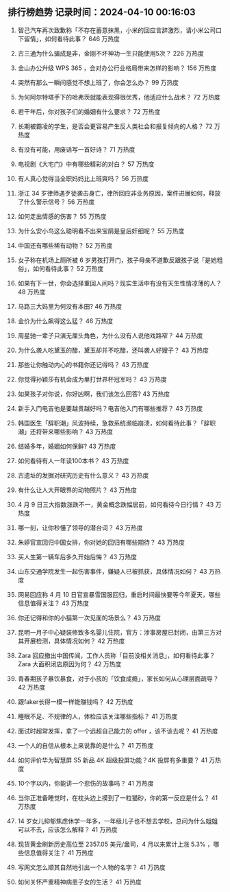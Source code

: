 
## 排行榜趋势 记录时间：2024-04-10 00:16:03
  
  1. 智己汽车再次致歉称「不存在蓄意抹黑，小米的回应言辞激烈，请小米公司口下留情」，如何看待此事？ 646 万热度
    
  2. 古三通为什么骗成是非，金刚不坏神功一生只能使用5次？ 226 万热度
    
  3. 金山办公升级 WPS 365 ，会对办公行业格局带来怎样的影响？ 156 万热度
    
  4. 突然有那么一瞬间感觉不想上班了，你会怎么办？ 99 万热度
    
  5. 为何阿尔特塔手下的哈弗茨就能表现得很优秀，他适应什么战术？ 72 万热度
    
  6. 若干年后，你对孩子们的婚姻有什么要求？ 72 万热度
    
  7. 长期被霸凌的学生，是否会更容易产生反人类社会和报复倾向的人格？ 72 万热度
    
  8. 有没有可能，用废话写一首好诗？ 71 万热度
    
  9. 电视剧《大宅门》中有哪些精彩的对白？ 57 万热度
    
  10. 有人真心觉得当全职妈妈比上班爽吗？ 56 万热度
    
  11. 浙江 34 岁律师遇歹徒袭击身亡，律所回应非业务原因，案件进展如何，释放了什么警示信号？ 56 万热度
    
  12. 如何走出情感的伤害？ 55 万热度
    
  13. 为什么安小鸟这么聪明看不出来宝鹃是皇后奸细呢？ 55 万热度
    
  14. 中国还有哪些稀有动物？ 52 万热度
    
  15. 女子称在机场上厕所被 6 岁男孩打开门，孩子母亲不道歉反跟孩子说「是她粗俗」，如何看待此事？ 52 万热度
    
  16. 如果有下一世，你会选择重回人间吗？现实生活中有没有天生性情凉薄的人？ 48 万热度
    
  17. 马路三大妈里为何没有本田? 46 万热度
    
  18. 金价为什么飙得这么猛？ 46 万热度
    
  19. 周星驰一辈子只演无厘头角色，为什么没有人说他戏路窄？ 44 万热度
    
  20. 为什么袭人吃黛玉的醋，黛玉却并不吃醋，还叫袭人好嫂子？ 43 万热度
    
  21. 那些让你触动内心的书籍你还记得吗？ 43 万热度
    
  22. 你觉得孙颖莎有机会成为单打世界杯冠军吗？ 43 万热度
    
  23. 如果孩子对你说，你好凶啊，我们该怎么回答? 43 万热度
    
  24. 新手入门电吉他是要越贵越好吗？电吉他入门有哪些推荐？ 43 万热度
    
  25. 韩国医生「辞职潮」风波持续，急救系统濒临崩溃，如何看待此事？「辞职潮」还将带来哪些影响？ 43 万热度
    
  26. 结婚多年，婚姻如何保鲜? 43 万热度
    
  27. 如何看待有人一年读100本书？ 43 万热度
    
  28. 古遗址的发掘对研究历史有什么意义？ 43 万热度
    
  29. 有什么让人大开眼界的动物照片？ 43 万热度
    
  30. 4 月 9 日三大指数涨跌不一，黄金概念跌幅居前，如何看待今日行情？ 43 万热度
    
  31. 哪一刻，让你秒懂了领导的潜台词？ 43 万热度
    
  32. 朱婷官宣回归中国女排，你对她的回归有哪些期待？ 43 万热度
    
  33. 买人生第一辆车后多久开始后悔？ 43 万热度
    
  34. 山东交通学院发生一起伤害事件，嫌疑人已被抓获，具体情况如何？ 43 万热度
    
  35. 网易回应称 4 月 10 日官宣暴雪国服回归，重启时间最快要等今年夏天，哪些信息值得关注？ 43 万热度
    
  36. 你还记得和你的小猫第一次见面的场景么？ 43 万热度
    
  37. 昆明一月子中心疑装修致多名婴儿住院，官方：涉事房屋已封闭，由第三方对其开展检测，具体情况如何？ 42 万热度
    
  38. Zara 回应撤出中国传闻，工作人员称「目前没相关消息」，如何看待此事？Zara 大面积闭店原因为何？ 42 万热度
    
  39. 青春期孩子暴饮暴食，对于小孩的「饮食成瘾」，家长如何从心理层面疏导？ 42 万热度
    
  40. 跟faker长得一模一样能赚钱吗？ 42 万热度
    
  41. 睡眠不足、不规律的人，体检应该关注哪些指标？ 41 万热度
    
  42. 面试时超常发挥，拿了一个远超自己能力的 offer ，该不该去呢？ 41 万热度
    
  43. 一个人的自信从根本上来说靠的是什么？ 41 万热度
    
  44. 如何评价华为智慧屏 S5 新品 4K 超级投屏功能？4K 投屏有多重要？ 41 万热度
    
  45. 10个字以内，你能讲一个悲伤的故事吗？ 41 万热度
    
  46. 当你正准备睡觉时，在枕头边上摸到了一粒猫砂，你的第一反应是什么？ 41 万热度
    
  47. 14 岁女儿抑郁焦虑休学一年多，一年级儿子也不想去学校，总问为什么姐姐可以不去，应该怎么解释？ 41 万热度
    
  48. 现货黄金刷新历史高位至 2357.05 美元/盎司，4 月以来累计上涨 5.3% ，哪些信息值得关注？ 41 万热度
    
  49. 写网文怎么顺其自然地引出一个人物的名字？ 41 万热度
    
  50. 如何关怀严重精神病患子女的生活？ 41 万热度
    